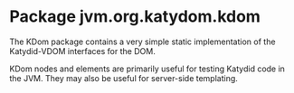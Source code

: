 # Package jvm.org.katydom.kdom

The KDom package contains a very simple static implementation of the Katydid-VDOM interfaces for the DOM.

KDom nodes and elements are primarily useful for testing Katydid code in the JVM. They may also
be useful for server-side templating.

